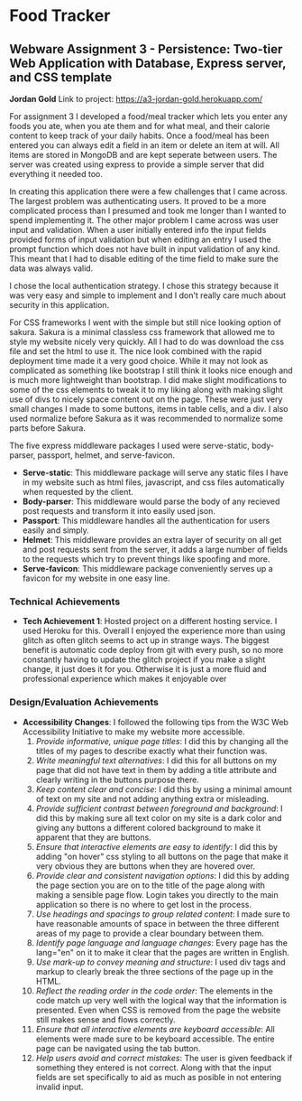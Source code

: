 # Food Tracker

## Webware Assignment 3 - Persistence: Two-tier Web Application with Database, Express server, and CSS template

**Jordan Gold**
Link to project: https://a3-jordan-gold.herokuapp.com/  

For assignment 3 I developed a food/meal tracker which lets you enter any foods you ate, when you ate them and for what meal, and their calorie content to keep track of your daily habits. Once a food/meal has been entered you can always edit a field in an item or delete an item at will. All items are stored in MongoDB and are kept seperate between users. The server was created using express to provide a simple server that did everything it needed too.  

In creating this application there were a few challenges that I came across. The largest problem was authenticating users. It proved to be a more complicated process than I presumed and took me longer than I wanted to spend implementing it. The other major problem I came across was user input and validation. When a user initially entered info the input fields provided forms of input validation but when editing an entry I used the prompt function which does not have built in input validation of any kind. This meant that I had to disable editing of the time field to make sure the data was always valid.  

I chose the local authentication strategy. I chose this strategy because it was very easy and simple to implement and I don't really care much about security in this application.  

For CSS frameworks I went with the simple but still nice looking option of sakura. Sakura is a minimal classless css framework that allowed me to style my website nicely very quickly. All I had to do was download the css file and set the html to use it. The nice look combined with the rapid deployment time made it a very good choice. While it may not look as complicated as something like bootstrap I still think it looks nice enough and is much more lightweight than bootstrap. I did make slight modifications to some of the css elements to tweak it to my liking along with making slight use of divs to nicely space content out on the page. These were just very small changes I made to some buttons, items in table cells, and a div. I also used normalize before Sakura as it was recommended to normalize some parts before Sakura.  

The five express middleware packages I used were serve-static, body-parser, passport, helmet, and serve-favicon.

- **Serve-static**: This middleware package will serve any static files I have in my website such as html files, javascript, and css files automatically when requested by the client.
- **Body-parser**: This middleware would parse the body of any recieved post requests and transform it into easily used json.
- **Passport**: This middleware handles all the authentication for users easily and simply.
- **Helmet**: This middleware provides an extra layer of security on all get and post requests sent from the server, it adds a large number of fields to the requests which try to prevent things like spoofing and more.
- **Serve-favicon**: This middleware package conveniently serves up a favicon for my website in one easy line.

### Technical Achievements

- **Tech Achievement 1**: Hosted project on a different hosting service. I used Heroku for this. Overall I enjoyed the experience more than using glitch as often glitch seems to act up in strange ways. The biggest benefit is automatic code deploy from git with every push, so no more constantly having to update the glitch project if you make a slight change, it just does it for you. Otherwise it is just a more fluid and professional experience which makes it enjoyable over

### Design/Evaluation Achievements

- **Accessibility Changes**: I followed the following tips from the W3C Web Accessibility Initiative to make my website more accessible.
  1. *Provide informative, unique page titles*: I did this by changing all the titles of my pages to describe exactly what their function was.
  2. *Write meaningful text alternatives*: I did this for all buttons on my page that did not have text in them by adding a title attribute and clearly writing in the buttons purpose there.
  3. *Keep content clear and concise*: I did this by using a minimal amount of text on my site and not adding anything extra or misleading.
  4. *Provide sufficient contrast between foreground and background*: I did this by making sure all text color on my site is a dark color and giving any buttons a different colored background to make it apparent that they are buttons.
  5. *Ensure that interactive elements are easy to identify*: I did this by adding "on hover" css styling to all buttons on the page that make it very obvious they are buttons when they are hovered over.
  6. *Provide clear and consistent navigation options*: I did this by adding the page section you are on to the title of the page along with making a sensible page flow. Login takes you directly to the main application so there is no where to get lost in the process.
  7. *Use headings and spacings to group related content*: I made sure to have reasonable amounts of space in between the three different areas of my page to provide a clear boundary between them.
  8. *Identify page language and language changes*: Every page has the lang="en" on it to make it clear that the pages are written in English.
  9. *Use mark-up to convey meaning and structure*: I used div tags and markup to clearly break the three sections of the page up in the HTML.
  10. *Reflect the reading order in the code order*: The elements in the code match up very well with the logical way that the information is presented. Even when CSS is removed from the page the website still makes sense and flows correctly.
  11. *Ensure that all interactive elements are keyboard accessible*: All elements were made sure to be keyboard accessible. The entire page can be navigated using the tab button.
  12. *Help users avoid and correct mistakes*: The user is given feedback if something they entered is not correct. Along with that the input fields are set specifically to aid as much as posible in not entering invalid input.
